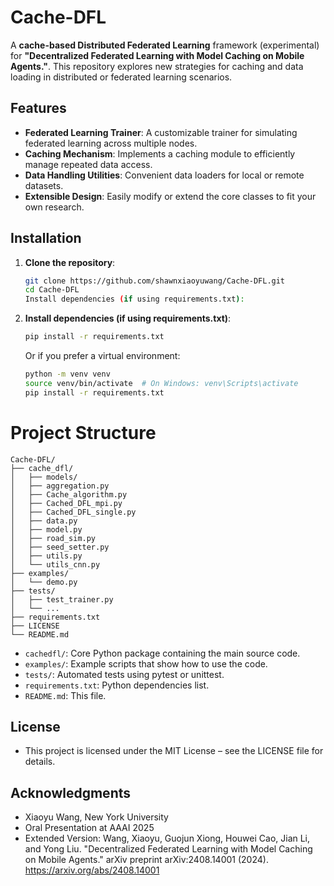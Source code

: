 # Cache-DFL

A **cache-based Distributed Federated Learning** framework (experimental) for **"Decentralized Federated Learning with Model Caching on Mobile Agents."**. This repository explores new strategies for caching and data loading in distributed or federated learning scenarios.

## Features

- **Federated Learning Trainer**: A customizable trainer for simulating federated learning across multiple nodes.
- **Caching Mechanism**: Implements a caching module to efficiently manage repeated data access.
- **Data Handling Utilities**: Convenient data loaders for local or remote datasets.
- **Extensible Design**: Easily modify or extend the core classes to fit your own research.

## Installation

1. **Clone the repository**:
   ```bash
   git clone https://github.com/shawnxiaoyuwang/Cache-DFL.git
   cd Cache-DFL
   Install dependencies (if using requirements.txt):
2. **Install dependencies (if using requirements.txt)**:
   ```bash
   pip install -r requirements.txt
   ```
   Or if you prefer a virtual environment:
   ```bash
   python -m venv venv
   source venv/bin/activate  # On Windows: venv\Scripts\activate
   pip install -r requirements.txt
   
# Project Structure
   ```plaintext
   Cache-DFL/
   ├── cache_dfl/
   │   ├── models/
   │   ├── aggregation.py
   │   ├── Cache_algorithm.py
   │   ├── Cached_DFL_mpi.py
   │   ├── Cached_DFL_single.py
   │   ├── data.py
   │   ├── model.py
   │   ├── road_sim.py
   │   ├── seed_setter.py
   │   ├── utils.py
   │   └── utils_cnn.py
   ├── examples/
   │   └── demo.py
   ├── tests/
   │   ├── test_trainer.py
   │   └── ...
   ├── requirements.txt
   ├── LICENSE
   └── README.md
```
* `cachedfl/`: Core Python package containing the main source code.
* `examples/`: Example scripts that show how to use the code.
* `tests/`: Automated tests using pytest or unittest.
* `requirements.txt`: Python dependencies list.
* `README.md`: This file.
## License

* This project is licensed under the MIT License – see the LICENSE file for details.

## Acknowledgments
* Xiaoyu Wang, New York University
* Oral Presentation at AAAI 2025
* Extended Version:
  Wang, Xiaoyu, Guojun Xiong, Houwei Cao, Jian Li, and Yong Liu. "Decentralized Federated Learning with Model Caching on Mobile Agents." arXiv preprint arXiv:2408.14001 (2024).
  https://arxiv.org/abs/2408.14001
